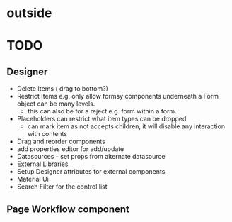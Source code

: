 # outside


# TODO 
## Designer
 - Delete Items ( drag to bottom?)
 - Restrict Items e.g. only allow formsy components underneath a Form object can be many levels.
   - this can also be for a reject e.g. form within a form.
 - Placeholders can restrict what item types can be dropped
   - can mark item as not accepts children, it will disable any interaction with contents
 - Drag and reorder components
 - add properties editor for add/update
 - Datasources - set props from alternate datasource
 - External Libraries
  - Setup Designer attributes for external components 
  - Material Ui
 - Search Filter for the control list
## Page Workflow component
